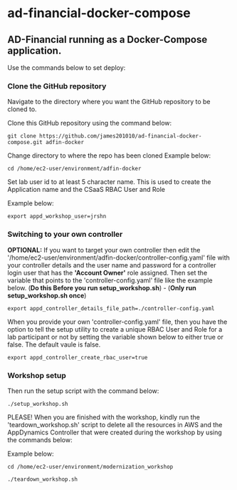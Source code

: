 # ad-financial-docker-compose

## AD-Financial running as a Docker-Compose application.


Use the commands below to set deploy:

### Clone the GitHub repository

Navigate to the directory where you want the GitHub repository to be cloned to.

Clone this GitHub repository using the command below:

```
git clone https://github.com/james201010/ad-financial-docker-compose.git adfin-docker
```

Change directory to where the repo has been cloned
Example below:

```
cd /home/ec2-user/environment/adfin-docker
```


Set lab user id to at least 5 character name. This is used to create the Application name and the CSaaS RBAC User and Role

Example below:
```
export appd_workshop_user=jrshn
```

### Switching to your own controller

**OPTIONAL:** If you want to target your own controller then edit the '/home/ec2-user/environment/adfin-docker/controller-config.yaml' file with your controller details and the user name and password for a controller login user that has the **'Account Owner'** role assigned.  Then set the variable that points to the 'controller-config.yaml' file like the example below. (**Do this Before you run setup_workshop.sh**) - (**Only run setup_workshop.sh once**)

```
export appd_controller_details_file_path=./controller-config.yaml
```

When you provide your own 'controller-config.yaml' file, then you have the option to tell the setup utility to create a unique RBAC User and Role for a lab participant or not by setting the variable shown below to either true or false.  The default vaule is false.

```
export appd_controller_create_rbac_user=true
```


### Workshop setup
Then run the setup script with the command below:

```
./setup_workshop.sh
```



PLEASE! When you are finished with the workshop, kindly run the 'teardown_workshop.sh' script to delete all the resources in AWS and the AppDynamics Controller that were created during the workshop by using the commands below:

Example below:
```
cd /home/ec2-user/environment/modernization_workshop

./teardown_workshop.sh
```

